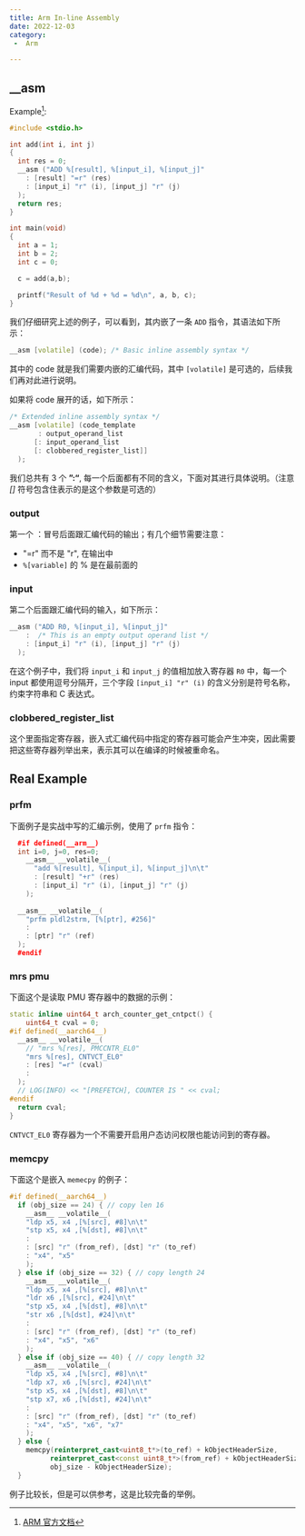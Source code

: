 ```yaml
---
title: Arm In-line Assembly
date: 2022-12-03
category:
 -  Arm

---
```


## __asm

Example[^1]:

```cpp
#include <stdio.h>

int add(int i, int j)
{
  int res = 0;
  __asm ("ADD %[result], %[input_i], %[input_j]"
    : [result] "=r" (res)
    : [input_i] "r" (i), [input_j] "r" (j)
  );
  return res;
}

int main(void)
{
  int a = 1;
  int b = 2;
  int c = 0;

  c = add(a,b);

  printf("Result of %d + %d = %d\n", a, b, c);
}
```

我们仔细研究上述的例子，可以看到，其内嵌了一条 `ADD` 指令，其语法如下所示：

```cpp
__asm [volatile] (code); /* Basic inline assembly syntax */
```

其中的 code 就是我们需要内嵌的汇编代码，其中 `[volatile]` 是可选的，后续我们再对此进行说明。

如果将 code 展开的话，如下所示：

```cpp
/* Extended inline assembly syntax */ 
__asm [volatile] (code_template 
       : output_operand_list 
      [: input_operand_list 
      [: clobbered_register_list]] 
  );
```

我们总共有 3 个 **”:“**,  每一个后面都有不同的含义，下面对其进行具体说明。（注意 *[]* 符号包含住表示的是这个参数是可选的）

### output

第一个 ：冒号后面跟汇编代码的输出；有几个细节需要注意：

- "=r" 而不是 "r", 在输出中
- `%[variable]` 的 % 是在最前面的

### input 

第二个后面跟汇编代码的输入，如下所示：

```cpp
__asm ("ADD R0, %[input_i], %[input_j]"
    :  /* This is an empty output operand list */
    : [input_i] "r" (i), [input_j] "r" (j)
  );
```

在这个例子中，我们将 `input_i` 和 `input_j` 的值相加放入寄存器 `R0` 中，每一个 input 都使用逗号分隔开，三个字段 `[input_i] "r" (i)` 的含义分别是符号名称，约束字符串和 C 表达式。

### clobbered_register_list

这个里面指定寄存器，嵌入式汇编代码中指定的寄存器可能会产生冲突，因此需要把这些寄存器列举出来，表示其可以在编译的时候被重命名。

## Real Example

### prfm

下面例子是实战中写的汇编示例，使用了 `prfm` 指令：

```cpp
  #if defined(__arm__)
  int i=0, j=0, res=0;
    __asm__ __volatile__(
      "add %[result], %[input_i], %[input_j]\n\t"
      : [result] "+r" (res)
      : [input_i] "r" (i), [input_j] "r" (j)
    );
    
  __asm__ __volatile__(
    "prfm pldl2strm, [%[ptr], #256]"
    :
    : [ptr] "r" (ref)
  );
  #endif
```

### mrs pmu

下面这个是读取 PMU 寄存器中的数据的示例：

```cpp
static inline uint64_t arch_counter_get_cntpct() {
    uint64_t cval = 0;
#if defined(__aarch64__)
  __asm__ __volatile__(
    // "mrs %[res], PMCCNTR_EL0"
    "mrs %[res], CNTVCT_EL0"
    : [res] "=r" (cval)
    :
  );
  // LOG(INFO) << "[PREFETCH], COUNTER IS " << cval;
#endif
  return cval;
}
```

`CNTVCT_EL0` 寄存器为一个不需要开启用户态访问权限也能访问到的寄存器。

### memcpy

下面这个是嵌入 `memecpy` 的例子：

```cpp
#if defined(__aarch64__)
  if (obj_size == 24) { // copy len 16
    __asm__ __volatile__(
    "ldp x5, x4 ,[%[src], #8]\n\t"
    "stp x5, x4 ,[%[dst], #8]\n\t"
    :
    : [src] "r" (from_ref), [dst] "r" (to_ref)
    : "x4", "x5"
    );
  } else if (obj_size == 32) { // copy length 24
    __asm__ __volatile__(
    "ldp x5, x4 ,[%[src], #8]\n\t"
    "ldr x6 ,[%[src], #24]\n\t"
    "stp x5, x4 ,[%[dst], #8]\n\t"
    "str x6 ,[%[dst], #24]\n\t"
    :
    : [src] "r" (from_ref), [dst] "r" (to_ref)
    : "x4", "x5", "x6"
    );
  } else if (obj_size == 40) { // copy length 32
    __asm__ __volatile__(
    "ldp x5, x4 ,[%[src], #8]\n\t"
    "ldp x7, x6 ,[%[src], #24]\n\t"
    "stp x5, x4 ,[%[dst], #8]\n\t"
    "stp x7, x6 ,[%[dst], #24]\n\t"
    :
    : [src] "r" (from_ref), [dst] "r" (to_ref)
    : "x4", "x5", "x6", "x7"
    );
  } else {
    memcpy(reinterpret_cast<uint8_t*>(to_ref) + kObjectHeaderSize,
          reinterpret_cast<const uint8_t*>(from_ref) + kObjectHeaderSize,
          obj_size - kObjectHeaderSize);
  }
```

例子比较长，但是可以供参考，这是比较完备的举例。



[^1]: [ARM 官方文档](https://developer.arm.com/documentation/100748/0616/Using-Assembly-and-Intrinsics-in-C-or-C---Code/Writing-inline-assembly-code)


